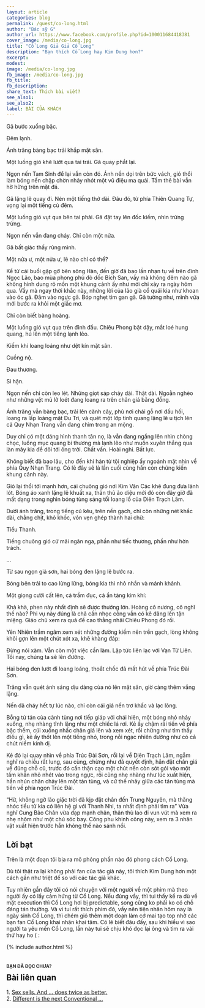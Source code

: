 ```yaml
---
layout: article
categories: blog
permalink: /guest/co-long.html
author: "Bác sỹ G"
author_url: https://www.facebook.com/profile.php?id=100011684418381
cover_image: /media/co-long.jpg
title: "Cổ Long Giả Giả Cổ Long"
description: "Bạn thích Cổ Long hay Kim Dung hơn?"
excerpt: 
modest: 
image: /media/co-long.jpg
fb_image: /media/co-long.jpg
fb_title: 
fb_description: 
share_text: Thích bài viết?
see_also1: 
see_also2: 
label: BÀI CỦA KHÁCH
---
```


<style scoped>

.cover_image {
	background-color: #655;
	background-image: url('/media/co-long.jpg');
	background-position: 40% center;
	background-repeat: no-repeat;
	height: 480px;
	background-size: cover;
}
@media (max-width:499px) {
	.cover_image {
		height: 280px;
	}
}

.page-header a {
background-color: #a02c2c;
opacity: 0.5;
}
h1 {
	font-size: 36px;
}
sup, sub {
	line-height:1;
}
sup::before {
	content: "["
}
sup::after {
	content: "]"
}
a.under {
	text-decoration: underline;
}

</style>

Gã bước xuống bậc.

Đêm lạnh.

Ánh trăng bàng bạc trải khắp mặt sân.

Một luồng gió khẽ lướt qua tai trái. Gã quay phắt lại.

Ngọn nến Tam Sinh để lại vẫn còn đó. Ánh nến dọi trên bức vách, gió thổi làm bóng nến chập chờn nhảy nhót một vũ điệu ma quái. Tấm thẻ bài vẫn hờ hững trên mặt đá.

Gã lặng lẽ quay đi. Nén một tiếng thở dài. Đâu đó, từ phía Thiên Quang Tự, vọng lại một tiếng cú đêm.

Một luồng gió vụt qua bên tai phải. Gã đặt tay lên đốc kiếm, nhìn trừng trừng.

Ngọn nến vẫn đang cháy. Chỉ còn một nửa.

Gã bất giác thấy rùng mình.


Một nửa ư, một nửa ư, lẽ nào chỉ có thế?

Kể từ cái buổi gặp gỡ bên sông Hàn, đến giờ đã bao lần nhạn tụ về trên đỉnh Ngọc Lão, bao mùa phong phủ đỏ dốc Bích San, vầy mà không đêm nào gã không hình dung rõ mồn một khung cảnh ấy như mới chỉ xảy ra ngày hôm qua. Vầy mà ngay thời khắc này, những lời của lão già cổ quái kia như khoan vào óc gã. Đâm vào ngực gã. Bóp nghẹt tim gan gã. Gã tưởng như, mình vừa mới bước ra khỏi một giấc mơ.

Chỉ còn biết bàng hoàng.

Một luồng gió vụt qua trên đỉnh đầu. Chiêu Phong bật dậy, mắt loé hung quang, hú lên một tiếng lạnh lẽo.
   
Kiếm khí loang loáng như dệt kín mặt sân.

Cuồng nộ.

Đau thương.

Si hận.

Ngọn nến chỉ còn leo lét. Những giọt sáp chảy dài. Thật dài. Ngoằn nghèo như những vệt mủ lở loét đang loang ra trên chân giá bằng đồng.

Ánh trăng vẫn bàng bạc, trải lên cành cây, phủ nơi chái gỗ nơi đầu hồi, loang ra lấp loáng mặt Du Trì, và quét một lớp tinh quang lặng lẽ u tịch lên cả Quy Nhạn Trang vẫn đang chìm trong an mộng.

Duy chỉ có một dáng hình thanh tân nọ, là vẫn đang ngẩng lên nhìn chòng chọc, luồng mục quang bi thương mà lạnh lẽo như muốn xuyên thẳng qua làn mây kia để dõi tới ông trời. Chất vấn. Hoài nghi. Bất lực.

Không biết đã bao lâu, cho đến khi hán tử tội nghiệp ấy ngoảnh mặt nhìn về phía Quy Nhạn Trang. Có lẽ đây sẽ là lần cuối cùng hắn còn chứng kiến khung cảnh này.

Gió lại thổi tới mạnh hơn, cái chuông gió nơi Kim Vân Các khẽ đung đưa lảnh lót. Bóng áo xanh lặng lẽ khuất xa, thân thủ ảo diệu mới đó còn đây giờ đã mất dạng trong nghìn bóng tùng sáng tối loang lổ của Diên Trạch Lâm.

Dưới ánh trăng, trong tiếng cú kêu, trên nền gạch, chỉ còn những nét khắc dài, chằng chịt, khô khốc, vỏn vẹn ghép thành hai chữ:

Tiểu Thanh.

Tiếng chuông gió cứ mãi ngân nga, phần như tiếc thương, phần như hờn trách.

...

Từ sau ngọn giả sơn, hai bóng đen lặng lẽ bước ra.

Bóng bên trái to cao lừng lững, bóng kia thì nhỏ nhắn và mảnh khảnh.

Một giọng cười cất lên, cả trầm đục, cả ẩn tàng kim khí:
 
Khà khà, phen này nhất định sẽ được thưởng lớn. Hoàng cô nương, cô nghĩ thế nào? Phi vụ này đúng là chả cần nhọc công vẫn có kẻ dâng lên tận miệng. Giáo chủ xem ra quá đề cao thằng nhãi Chiêu Phong đó rồi.

Yên Nhiên trầm ngâm xem xét những  đường kiếm nên trền gạch, lòng không khỏi gợn lên một chút xót xa, khẽ khàng đáp:

Đừng nói xàm. Vẫn còn một việc cần làm. Lập tức liên lạc với Vạn Tử  Liên. Tối nay, chúng ta sẽ lên đường.

Hai bóng đen lướt đi loang loáng, thoắt chốc đã mất hút về phía Trúc Đài Sơn.

Trăng vẫn quét ánh sáng dịu dàng của nó lên mặt sân, giờ càng thêm vắng lặng.

Nến đã cháy hết tự lúc nào, chỉ còn cái giá nến trơ khấc và lạc lõng.

Bỗng từ tán của cành tùng nơi tiếp giáp với chái hiên, một bóng nhỏ nhảy xuống, nhẹ nhàng tĩnh lặng như một chiếc lá rơi. Kẻ ấy chậm rãi tiến về phía bậc thềm, cúi xuống nhấc chân giá lên và xem xét, rồi chừng như tìm thấy điều gì, kẻ ấy thốt lên một tiếng nhỏ, trong nỗi ngạc nhiên dường như có cả chút niềm kinh dị.

Kẻ đó lại quay nhìn về phía Trúc Đài Sơn, rồi lại về Diên Trạch Lâm, ngẫm nghĩ ra chiều rất lung, sau cùng, chừng như đã quyết định, hắn đặt chân giá về đúng chỗ cũ, trước đó cẩn thận cạo một chút nến còn sót gói vào một tấm khăn nhỏ nhét vào trong ngực, rồi cũng nhẹ nhàng như lúc xuất hiện, hắn nhún chân chảy lên một tán tùng, và cứ thế nhảy giữa các tán tùng mà tiến về phía ngọn Trúc Đài.

“Hừ, không ngờ lão giặc trời đã kịp đặt chân đến Trung Nguyên, mà thằng nhóc tiểu tử kia có liên hệ gì với Thanh Nhi, ta nhất định phải tìm ra” Vừa nghĩ Cung Bảo Chân vừa đạp mạnh chân, thân thủ lao đi vun vút mà xem ra nhẹ nhõm như một chú sóc bay. Công phu khinh công này, xem ra 3 nhân vật xuất hiện trước hắn không thể nào sánh nổi.
 
## Lời bạt

Trên là một đoạn tôi bịa ra mô phỏng phần nào đó phong cách Cổ Long.

Dù tôi thật ra lại không phải fan của tác giả này, tôi thích Kim Dung hơn một cách gần như triệt để so với các tác giả khác.

Tuy nhiên gần đây tôi có nói chuyện với một người về một phim mà theo người ấy có lấy cảm hứng từ Cổ Long. Nếu đúng vầy, thì tui thấy kể ra dù về mặt execution thì Cổ Long hơi bị predictable, song cũng ko phải ko có chỗ đáng tán thưởng. Và vì tui rất thích phim đó, vầy nên tiện nhân hôm nay là ngày sinh Cổ Long, thì chém gió thêm một đoạn làm cớ mai tạo top  nhờ các bạn fan Cổ Long khai nhãn khai tâm. Có lẽ biết đâu đấy, sau khi hiểu vì sao người ta yêu mến Cổ Long, lần này tui sẽ chịu khó đọc lại ông và tìm ra vài thứ hay ho ( :

{% include author.html %}

<section class="recommend body-section" style="margin-bottom:2em">
<p style="padding-top: 1.5em;margin-bottom: -20px"><small><b>BẠN ĐÃ ĐỌC CHƯA?</b></small></p>
<h2>Bài liên quan</h2>
<p>
1. <a href="/guest/crowd.html">Sex sells. And ... does twice as better.</a><br>
2. <a href="/guest/brexit.html">Different is the next Conventional ...</a><br>
</p>
</section>